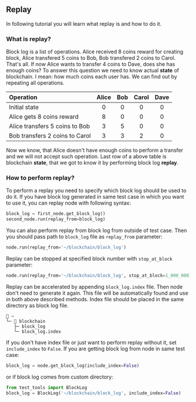 ## Replay

In following tutorial you will learn what replay is and how to do it.

### What is replay?

Block log is a list of operations. Alice received 8 coins reward for creating block, Alice transfered 5 coins to Bob, Bob transfered 2 coins to Carol. That's all. If now Alice wants to transfer 4 coins to Dave, does she has enough coins? To answer this question we need to know actual **state** of blockchain. I mean: how much coins each user has. We can find out by repeating all operations.

| Operation                      | Alice | Bob | Carol | Dave |
| :----------------------------- | :---: | :-: | :---: | :--: |
| Initial state                  | 0     | 0   | 0     | 0    |
| Alice gets 8 coins reward      | 8     | 0   | 0     | 0    |
| Alice transfers 5 coins to Bob | 3     | 5   | 0     | 0    |
| Bob transfers 2 coins to Carol | 3     | 3   | 2     | 0    |

Now we know, that Alice doesn't have enough coins to perform a transfer and we will not accept such operation. Last row of a above table is blockchain **state**, that we got to know it by performing block log **replay**.

### How to perform replay?

To perform a replay you need to specify which block log should be used to do it. If you have block log generated in same test case in which you want to use it, you can replay node with following syntax:
```python
block_log = first_node.get_block_log()
second_node.run(replay_from=block_log)
```

You can also perform replay from block log from outside of test case. Then you should pass path to `block_log` file as `replay_from` parameter:
```python
node.run(replay_from='~/blockchain/block_log')
```

Replay can be stopped at specified block number with `stop_at_block` parameter:
```python
node.run(replay_from='~/blockchain/block_log', stop_at_block=1_000_000)
```

Replay can be accelerated by appending `block_log.index` file. Then node don't need to generate it again. This file will be automatically found and use in both above described methods. Index file should be placed in the same directory as block log file.
```
📂 ~
└─ 📂 blockchain
   ├─ block_log
   └─ block_log.index
```

If you don't have index file or just want to perform replay without it, set `include_index` to `False`. If you are getting block log from node in same test case:
```python
block_log = node.get_block_log(include_index=False)
```
or if block log comes from custom directory:
```python
from test_tools import BlockLog
block_log = BlockLog('~/blockchain/block_log', include_index=False)
```
